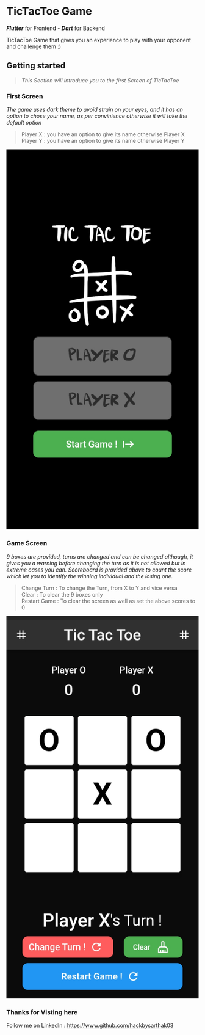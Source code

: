 # TicTacToe Game

***Flutter*** for Frontend -
***Dart*** for Backend

TicTacToe Game that gives you an experience to play with your opponent and challenge them :)



## Getting started

>   _This Section will introduce you to the first Screen of TicTacToe_

### First Screen

_The game uses dark theme to avoid strain on your eyes, and it has an option to chose your name, as per convinience otherwise it will take the default option_

>Player X : you have an option to give its name otherwise Player X <br>
>Player Y : you have an option to give its name otherwise Player Y


![First Page](lib/assets/Screenshot_20230418-111601_1.png)

### Game Screen

_9 boxes are provided, turns are changed and can be changed although, it gives you a warning before changing the turn as it is not allowed but in extreme cases you can. Scoreboard is provided above to count the score which let you to identify the winning individual and the losing one._


>Change Turn : To change the Turn, from X to Y and vice versa <br>
>Clear : To clear the 9 boxes only<br>
>Restart Game : To clear the screen as well as set the above scores to 0


![Game Page](lib/assets/Screenshot_20230418-111625_1.png)

### Thanks for Visting here

Follow me on LinkedIn : https://www.github.com/hackbysarthak03

